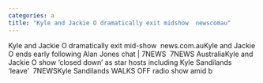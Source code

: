 ```yaml
---
categories: a
title: "Kyle and Jackie O dramatically exit midshow  newscomau"
---
```

Kyle and Jackie O dramatically exit mid-show&nbsp;&nbsp;news.com.auKyle and Jackie O ends early following Alan Jones chat | 7NEWS&nbsp;&nbsp;7NEWS AustraliaKyle and Jackie O show ‘closed down’ as star hosts including Kyle Sandilands ‘leave’&nbsp;&nbsp;7NEWSKyle Sandilands WALKS OFF radio show amid b